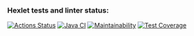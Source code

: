 ### Hexlet tests and linter status:
[![Actions Status](https://github.com/Azeend/java-project-71/workflows/hexlet-check/badge.svg)](https://github.com/Azeend/java-project-71/actions)
[![Java CI](https://github.com/Azeend/java-project-71/actions/workflows/workflows.yml/badge.svg)](https://github.com/Azeend/java-project-71/actions/workflows/workflows.yml)
[![Maintainability](https://api.codeclimate.com/v1/badges/e1bd0ed0c27ac38d77fc/maintainability)](https://codeclimate.com/github/Azeend/java-project-71/maintainability)
[![Test Coverage](https://api.codeclimate.com/v1/badges/e1bd0ed0c27ac38d77fc/test_coverage)](https://codeclimate.com/github/Azeend/java-project-71/test_coverage)
